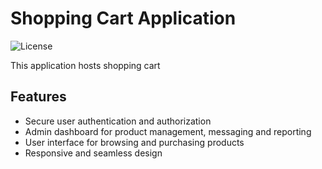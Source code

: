# Shopping Cart Application

![License](https://img.shields.io/badge/license-MIT-blue.svg)

This application hosts shopping cart

## Features 

- Secure user authentication and authorization
- Admin dashboard for product management, messaging and reporting
- User interface for browsing and purchasing products
- Responsive and seamless design
